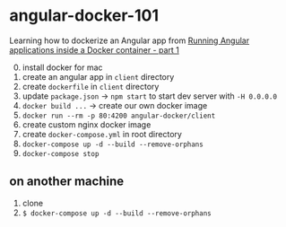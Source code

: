 # angular-docker-101

Learning how to dockerize an Angular app from
[Running Angular applications inside a Docker container - part 1](https://dpopescu.me/2017/03/13/running-angular-applications-inside-a-docker-container-part-1/)

0. install docker for mac
1. create an angular app in `client` directory
2. create `dockerfile` in `client` directory
3. update `package.json` -> `npm start` to start dev server with `-H 0.0.0.0`
4. `docker build ...` -> create our own docker image
5. `docker run --rm -p 80:4200 angular-docker/client`
6. create custom nginx docker image
7. create `docker-compose.yml` in root directory
8. `docker-compose up -d --build --remove-orphans`
9. `docker-compose stop`

## on another machine

1. clone
4. `$ docker-compose up -d --build --remove-orphans`